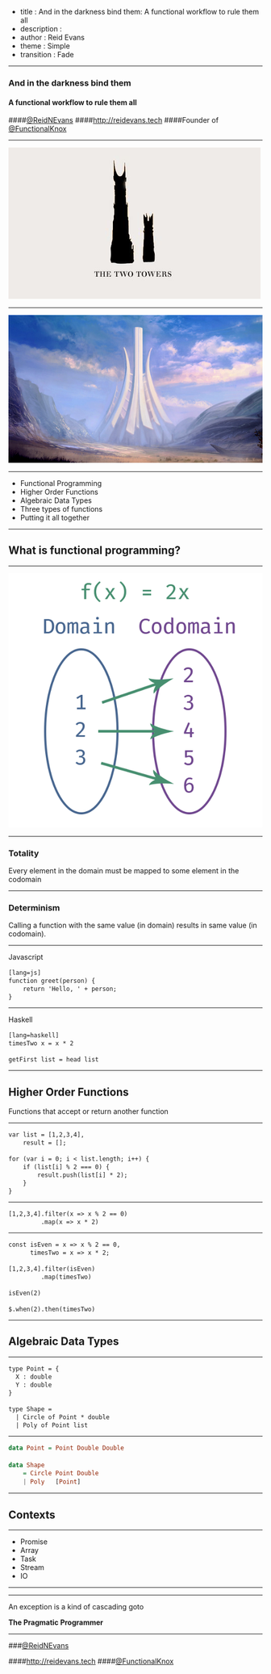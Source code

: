 ﻿- title : And in the darkness bind them: A functional workflow to rule them all
- description : 
- author : Reid Evans
- theme : Simple 
- transition : Fade

***

### And in the darkness bind them
#### A functional workflow to rule them all
####[@ReidNEvans](http://twitter.com/reidnevans)
####http://reidevans.tech
####Founder of [@FunctionalKnox](http://twitter.com/functionalKnox)

***

![Two Towers](images/twotowers.jpg)

***

![Ivory Tower](images/ivorytower.jpg)

***

* Functional Programming
* Higher Order Functions
* Algebraic Data Types
* Three types of functions
* Putting it all together

***

## What is functional programming?

***

![DomainCodomain](images/domain-codomain.png)

***

### Totality

Every element in the domain must be mapped to some element in the codomain 

***

### Determinism

Calling a function with the same value (in domain) results in same value (in codomain).

***
	
Javascript

	[lang=js]
	function greet(person) {
		return 'Hello, ' + person;
	}
	
***

Haskell

	[lang=haskell]
	timesTwo x = x * 2
	
	getFirst list = head list

***

## Higher Order Functions

Functions that accept or return another function

***

	var list = [1,2,3,4],
		result = [];
		
	for (var i = 0; i < list.length; i++) {
		if (list[i] % 2 === 0) {
			result.push(list[i] * 2);
		}
	}

***
	
    [1,2,3,4].filter(x => x % 2 == 0)
			 .map(x => x * 2)
			 
***
	
	const isEven = x => x % 2 == 0,
		  timesTwo = x => x * 2;
		
	[1,2,3,4].filter(isEven)
			 .map(timesTwo)
			 
	isEven(2)
	
	$.when(2).then(timesTwo)
	
***

## Algebraic Data Types

***

    type Point = {
      X : double
	  Y : double
    }

    type Shape =
      | Circle of Point * double
      | Poly of Point list

***

```haskell
data Point = Point Double Double

data Shape 
	= Circle Point Double
    | Poly   [Point]
```

***

## Contexts

***

* Promise
* Array
* Task
* Stream
* IO

***



***

<section data-background="#5bc0de">

An exception is a kind of cascading goto

**The Pragmatic Programmer**
</section>

***

###[@ReidNEvans](http://twitter.com/reidnevans)

####http://reidevans.tech
####[@FunctionalKnox](http://twitter.com/functionalknox)

